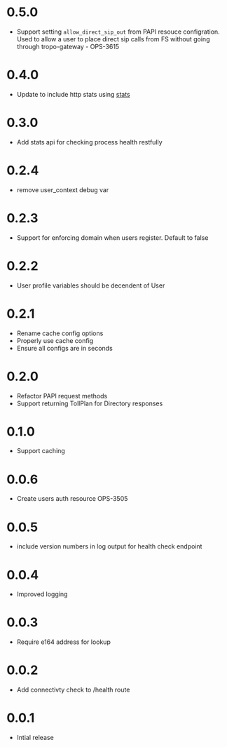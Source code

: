 # 0.5.0

* Support setting `allow_direct_sip_out` from PAPI resouce configration. Used to allow a user to place direct sip calls from FS without going through tropo-gateway - OPS-3615

# 0.4.0

* Update to include http stats using [stats](https://github.com/thoas/stats)

# 0.3.0

* Add stats api for checking process health restfully

# 0.2.4

* remove user_context debug var

# 0.2.3

* Support for enforcing domain when users register. Default to false

# 0.2.2

* User profile variables should be decendent of User

# 0.2.1

* Rename cache config options
* Properly use cache config
* Ensure all configs are in seconds

# 0.2.0

* Refactor PAPI request methods
* Support returning TollPlan for Directory responses

# 0.1.0

* Support caching

# 0.0.6

* Create users auth resource OPS-3505

# 0.0.5

* include version numbers in log output for health check endpoint

# 0.0.4

* Improved logging

# 0.0.3

* Require e164 address for lookup

# 0.0.2

* Add connectivty check to /health route

# 0.0.1

* Intial release

